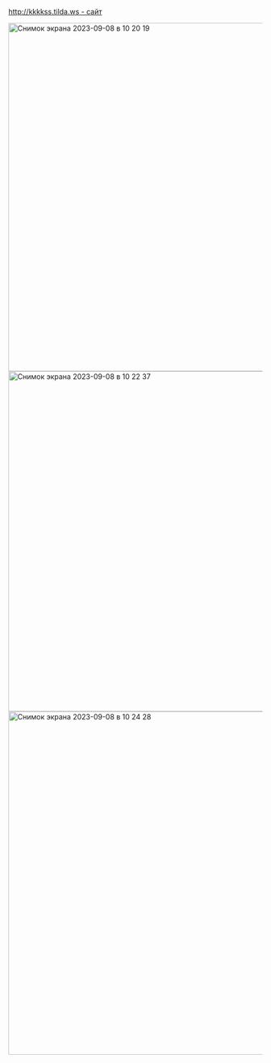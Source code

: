 [http://kkkkss.tilda.ws - сайт](https://docs.google.com/document/d/1SxpEYE1ZJtJDpkih-V3CS222Qmpk2CzkNkOn9urF9nA/edit?usp=sharing)

<img width="691" alt="Снимок экрана 2023-09-08 в 10 20 19" src="https://github.com/Katya6589/semester5/assets/113089569/a6d23e93-8332-4b78-b403-d1cbb5eaab23">
<img width="675" alt="Снимок экрана 2023-09-08 в 10 22 37" src="https://github.com/Katya6589/semester5/assets/113089569/ac4b92f3-0150-4149-b5bf-2eed37d5dfe2">
<img width="681" alt="Снимок экрана 2023-09-08 в 10 24 28" src="https://github.com/Katya6589/semester5/assets/113089569/40c2cd3f-f596-49ab-a040-ae9f79d4d814">

